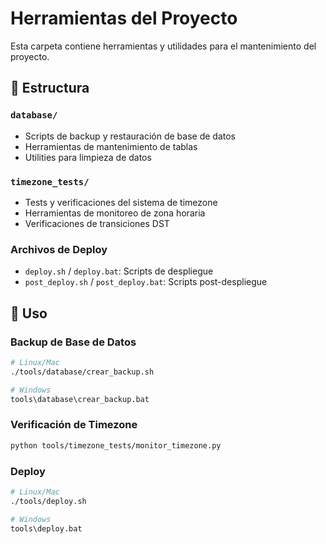 # Herramientas del Proyecto

Esta carpeta contiene herramientas y utilidades para el mantenimiento del proyecto.

## 📁 Estructura

### `database/`
- Scripts de backup y restauración de base de datos
- Herramientas de mantenimiento de tablas
- Utilities para limpieza de datos

### `timezone_tests/`
- Tests y verificaciones del sistema de timezone
- Herramientas de monitoreo de zona horaria
- Verificaciones de transiciones DST

### Archivos de Deploy
- `deploy.sh` / `deploy.bat`: Scripts de despliegue
- `post_deploy.sh` / `post_deploy.bat`: Scripts post-despliegue

## 🚀 Uso

### Backup de Base de Datos
```bash
# Linux/Mac
./tools/database/crear_backup.sh

# Windows
tools\database\crear_backup.bat
```

### Verificación de Timezone
```bash
python tools/timezone_tests/monitor_timezone.py
```

### Deploy
```bash
# Linux/Mac
./tools/deploy.sh

# Windows
tools\deploy.bat
```
